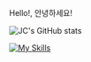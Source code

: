 Hello!, 안녕하세요!

![JC's GitHub stats](https://github-readme-stats.vercel.app/api?username=Seojun-Park&show_icons=true&theme=radical)

[![My Skills](https://skillicons.dev/icons?i=js,html,css,react,gitlab,nodejs,nestjs,ts)](https://skillicons.dev)